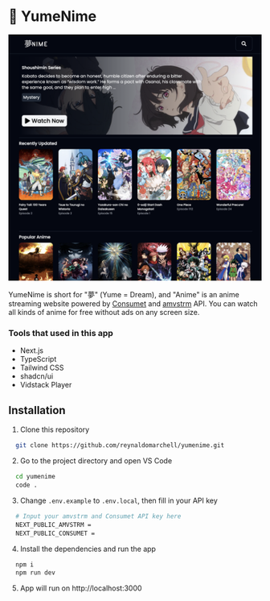 # 🌙 YumeNime

![alt text](image.png)

YumeNime is short for "夢" (Yume = Dream), and "Anime" is an anime streaming website powered by [Consumet](https://github.com/consumet/api.consumet.org) and [amvstrm](https://github.com/amvstrm/api) API. You can watch all kinds of anime for free without ads on any screen size.

### Tools that used in this app

- Next.js
- TypeScript
- Tailwind CSS
- shadcn/ui
- Vidstack Player

## Installation

1. Clone this repository

```bash
  git clone https://github.com/reynaldomarchell/yumenime.git
```

2.  Go to the project directory and open VS Code

```bash
  cd yumenime
  code .
```

3. Change `.env.example` to `.env.local`, then fill in your API key

```bash
  # Input your amvstrm and Consumet API key here
  NEXT_PUBLIC_AMVSTRM =
  NEXT_PUBLIC_CONSUMET =
```

4. Install the dependencies and run the app

```bash
  npm i
  npm run dev
```

5. App will run on http://localhost:3000
